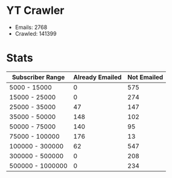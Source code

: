 # YT Crawler
- Emails: 2768
- Crawled: 141399

# Stats
| Subscriber Range  | Already Emailed | Not Emailed |
|-------|-------|-------|
| 5000 - 15000 | 0 | 575 |
| 15000 - 25000 | 0 | 274 |
| 25000 - 35000 | 47 | 147 |
| 35000 - 50000 | 148 | 102 |
| 50000 - 75000 | 140 | 95 |
| 75000 - 100000 | 176 | 13 |
| 100000 - 300000 | 62 | 547 |
| 300000 - 500000 | 0 | 208 |
| 500000 - 1000000 | 0 | 234 |
